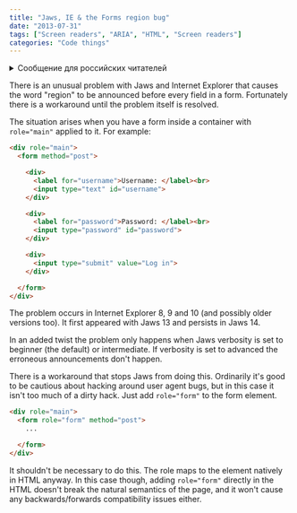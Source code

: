 ```yaml
---
title: "Jaws, IE & the Forms region bug"
date: "2013-07-31"
tags: ["Screen readers", "ARIA", "HTML", "Screen readers"]
categories: "Code things"
---
```


<details>
		<summary lang="ru">Сообщение для российских читателей</summary>

<p lang="ru">
Здравствуйте российские читатели. Ваша страна платит высокую цену за вторжение Путина в Украину. Путин лжет вам; не верьте кремлевской пропаганде. В России
нет свободных СМИ, а интернет подвергается цензуре, потому что Путин не хочет, чтобы вы знали правду. За постыдное поведение Путина заплатят не только
украинцы, но и добрые люди России. Пожалуйста, не допустите этого!
</p>

<p>
Hello Russian readers. Your country is paying a high price for Putin's invasion of Ukraine. Putin is lying to you; do not believe the Kremlin propaganda. There is no free media in Russia and the internet is censored because Putin doesn't want you to know the truth. It is not only the Ukrainians that will pay the price of Putin's shameful behaviour, so will the good people of Russia. Please do not let this happen!
</p>
</details>

There is an unusual problem with Jaws and Internet Explorer that causes the word "region" to be announced before every field in a form. Fortunately there is a workaround until the problem itself is resolved.

The situation arises when you have a form inside a container with `role="main"` applied to it. For example:

```html
<div role="main">
  <form method="post">

    <div>
      <label for="username">Username: </label><br> 
      <input type="text" id="username">
    </div>

    <div>
      <label for="password">Password: </label><br>
      <input type="password" id="password">
    </div>

    <div>
      <input type="submit" value="Log in">
    </div>

  </form>
</div>
```

The problem occurs in Internet Explorer 8, 9 and 10 (and possibly older versions too). It first appeared with Jaws 13 and persists in Jaws 14.

In an added twist the problem only happens when Jaws verbosity is set to beginner (the default) or intermediate. If verbosity is set to advanced the erroneous announcements don't happen.

There is a workaround that stops Jaws from doing this. Ordinarily it's good to be cautious about hacking around user agent bugs, but in this case it isn't too much of a dirty hack. Just add `role="form"` to the form element.

```html
<div role="main">
  <form role="form" method="post">
    ...

  </form>
</div>
```

It shouldn't be necessary to do this. The role maps to the element natively in HTML anyway. In this case though, adding `role="form"` directly in the HTML doesn't break the natural semantics of the page, and it won't cause any backwards/forwards compatibility issues either.
